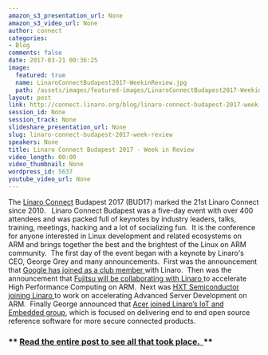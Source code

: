 ```yaml
---
amazon_s3_presentation_url: None
amazon_s3_video_url: None
author: connect
categories:
- Blog
comments: false
date: 2017-03-21 00:36:25
image:
  featured: true
  name: LinaroConnectBudapest2017-WeekinReview.jpg
  path: /assets/images/featured-images/LinaroConnectBudapest2017-WeekinReview.jpg
layout: post
link: http://connect.linaro.org/blog/linaro-connect-budapest-2017-week-review/
session_id: None
session_track: None
slideshare_presentation_url: None
slug: linaro-connect-budapest-2017-week-review
speakers: None
title: Linaro Connect Budapest 2017 - Week in Review
video_length: 00:00
video_thumbnail: None
wordpress_id: 5637
youtube_video_url: None
---
```


The [Linaro Connect](http://connect.linaro.org/) Budapest 2017 (BUD17) marked the 21st Linaro Connect since 2010.   Linaro Connect Budapest was a five-day event with over 400 attendees and was packed full of keynotes by industry leaders, talks, training, meetings, hacking and a lot of socializing fun.  It is the conference for anyone interested in Linux development and related ecosystems on ARM and brings together the best and the brightest of the Linux on ARM community.  The first day of the event began with a keynote by Linaro's CEO, George Grey and many announcements.  First was the announcement that [Google has joined as a club member ](https://www.linaro.org/news/google-becomes-club-member-linaro/)with Linaro.  Then was the announcement that [Fujitsu will be collaborating with Linaro ](https://www.linaro.org/news/linaro-announces-fujitsus-collaboration-accelerate-high-performance-computing-arm/)to accelerate High Performance Computing on ARM.  Next was [HXT Semiconductor joining Linaro ](https://www.linaro.org/news/hxt-semiconductor-joins-linaro-accelerate-advanced-server-development-arm/)to work on accelerating Advanced Server Development on ARM.  Finally George announced that [Acer joined Linaro’s IoT and Embedded group](https://www.linaro.org/news/acer-joins-linaro-iot-and-embedded-group/), which is focused on delivering end to end open source reference software for more secure connected products.


### ** [Read the entire post to see all that took place.  ](https://www.linaro.org/blog/linaro-connect-budapest-2017-week-in-review/)**
